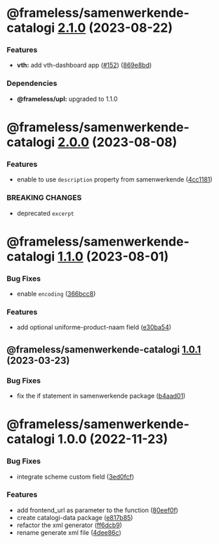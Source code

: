 # @frameless/samenwerkende-catalogi [2.1.0](https://github.com/frameless/strapi/compare/@frameless/samenwerkende-catalogi@2.0.0...@frameless/samenwerkende-catalogi@2.1.0) (2023-08-22)


### Features

* **vth:** add vth-dashboard app ([#152](https://github.com/frameless/strapi/issues/152)) ([869e8bd](https://github.com/frameless/strapi/commit/869e8bdd0457a3d748254a27ac6c617d5d36ab6c))





### Dependencies

* **@frameless/upl:** upgraded to 1.1.0

# @frameless/samenwerkende-catalogi [2.0.0](https://github.com/frameless/strapi/compare/@frameless/samenwerkende-catalogi@1.1.0...@frameless/samenwerkende-catalogi@2.0.0) (2023-08-08)


### Features

* enable to use `description` property from samenwerkende ([4cc1181](https://github.com/frameless/strapi/commit/4cc1181194c7b3a3833c7c9e6ea530b7a440ed3e))


### BREAKING CHANGES

* deprecated `excerpt`

# @frameless/samenwerkende-catalogi [1.1.0](https://github.com/frameless/strapi/compare/@frameless/samenwerkende-catalogi@1.0.1...@frameless/samenwerkende-catalogi@1.1.0) (2023-08-01)


### Bug Fixes

* enable `encoding` ([366bcc8](https://github.com/frameless/strapi/commit/366bcc86bde59b4973c74ecdd0e66e999be5699e))


### Features

* add optional uniforme-product-naam field ([e30ba54](https://github.com/frameless/strapi/commit/e30ba546219254575fafa1288f81124d3817a659))

## @frameless/samenwerkende-catalogi [1.0.1](https://github.com/frameless/strapi/compare/@frameless/samenwerkende-catalogi@1.0.0...@frameless/samenwerkende-catalogi@1.0.1) (2023-03-23)


### Bug Fixes

* fix the if statement in samenwerkende package ([b4aad01](https://github.com/frameless/strapi/commit/b4aad010c351b1828437ae0ca8f6ef790f8140a4))

# @frameless/samenwerkende-catalogi 1.0.0 (2022-11-23)


### Bug Fixes

* integrate scheme custom field ([3ed0fcf](https://github.com/frameless/strapi/commit/3ed0fcfee2419c6cdf0ed425639a6a6e9a61f99c))


### Features

* add frontend_url as parameter to the function ([80eef0f](https://github.com/frameless/strapi/commit/80eef0f790bc6f2a0e86c99fc6838d5cf2c76579))
* create catalogi-data package ([e817b85](https://github.com/frameless/strapi/commit/e817b8555312809a75617ee4a19adecb3b071bea))
* refactor the xml generator ([ff6dcb9](https://github.com/frameless/strapi/commit/ff6dcb9d80fae6f1011d2bf5b7c34a686baf2dcf))
* rename generate xml file ([4dee86c](https://github.com/frameless/strapi/commit/4dee86cbf1cd2c47a77fb6c548424a08fe79bc65))
